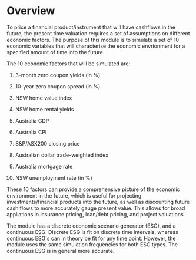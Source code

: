 # Overview

To price a financial product/instrument that will have cashflows in the future, 
the present time valuation requires a set of assumptions on different economic factors. 
The purpose of this module is to simulate a set of 10 economic variables that will 
characterise the economic envrionment for a specified amount of time into the future. 

The 10 economic factors that will be simulated are:

1. 3-month zero coupon yields (in %)

2. 10-year zero coupon spread (in %)

3. NSW home value index

4. NSW home rental yields

5. Australia GDP

6. Australia CPI 

7. S&P/ASX200 closing price

8. Australian dollar trade-weighted index

9. Australia mortgage rate

10. NSW unemployment rate (in %)

These 10 factors can provide a comprehensive picture of the economic environment in the 
future, which is useful for projecting investments/financial products into the future, as well 
as discounting future cash flows to more accurately gauge present value. This allows for broad
appliations in insurance pricing, loan/debt pricing, and project valuations.

The module has a discrete economic scenario generator (ESG), and a continuous ESG. Discrete ESG
is fit on discrete time intervals, whereas continuous ESG's can in theory be fit for any time 
point. However, the module uses the same simulation frequencies for both ESG types. The 
continuous ESG is in general more accurate. 

